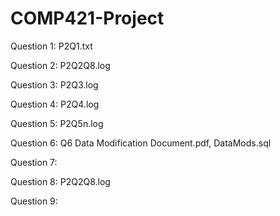 # COMP421-Project
Question 1: P2Q1.txt 


Question 2: P2Q2Q8.log


Question 3: P2Q3.log


Question 4: P2Q4.log


Question 5: P2Q5n.log


Question 6: Q6 Data Modification Document.pdf, DataMods.sql


Question 7: 


Question 8: P2Q2Q8.log

Question 9: 

